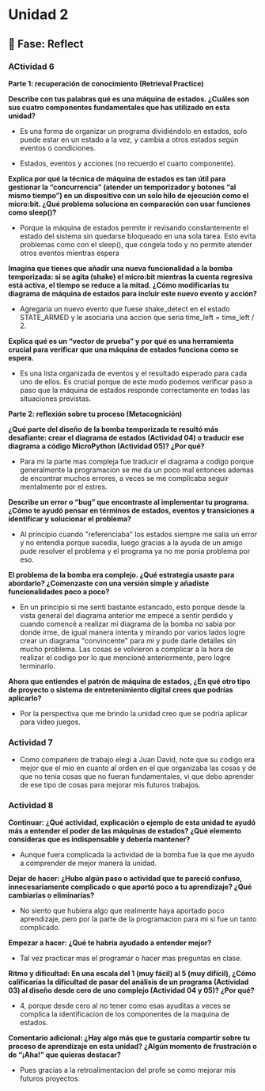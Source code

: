 # Unidad 2


## 🤔 Fase: Reflect

### ACtividad 6

**Parte 1: recuperación de conocimiento (Retrieval Practice)**

**Describe con tus palabras qué es una máquina de estados. ¿Cuáles son sus cuatro componentes fundamentales que has utilizado en esta unidad?**

* Es una forma de organizar un programa dividiéndolo en estados, solo puede estar en un estado a la vez, y cambia a otros estados según eventos o condiciones.

* Estados, eventos y acciones (no recuerdo el cuarto componente).

**Explica por qué la técnica de máquina de estados es tan útil para gestionar la “concurrencia” (atender un temporizador y botones “al mismo tiempo”) en un dispositivo con un solo hilo de ejecución como el micro:bit. ¿Qué problema soluciona en comparación con usar funciones como sleep()?**

* Porque la máquina de estados permite ir revisando constantemente el estado del sistema sin quedarse bloqueado en una sola tarea. Esto evita problemas como con el sleep(), que congela todo y no permite atender otros eventos mientras espera

**Imagina que tienes que añadir una nueva funcionalidad a la bomba temporizada: si se agita (shake) el micro:bit mientras la cuenta regresiva está activa, el tiempo se reduce a la mitad. ¿Cómo modificarías tu diagrama de máquina de estados para incluir este nuevo evento y acción?**

* Agregaria un nuevo evento que fuese shake_detect en el estado STATE_ARMED y le asociaria una accion que seria time_left = time_left / 2.

**Explica qué es un “vector de prueba” y por qué es una herramienta crucial para verificar que una máquina de estados funciona como se espera.**

* Es una lista organizada de eventos y el resultado esperado para cada uno de ellos. Es crucial porque de este modo podemos verificar paso a paso que la máquina de estados responde correctamente en todas las situaciones previstas.

**Parte 2: reflexión sobre tu proceso (Metacognición)**


**¿Qué parte del diseño de la bomba temporizada te resultó más desafiante: crear el diagrama de estados (Actividad 04) o traducir ese diagrama a código MicroPython (Actividad 05)? ¿Por qué?**

* Para mi la parte mas compleja fue traducir el diagrama a codigo porque generalmente la programacion se me da un poco mal entonces ademas de encontrar muchos errores, a veces se me complicaba seguir mentalmente por el estres.

**Describe un error o “bug” que encontraste al implementar tu programa. ¿Cómo te ayudó pensar en términos de estados, eventos y transiciones a identificar y solucionar el problema?**

* Al principio cuando "referenciaba" los estados siempre me salia un error y no entendia porque sucedia, luego gracias a la ayuda de un amigo pude resolver el problema y el programa ya no me ponia problema por eso.

**El problema de la bomba era complejo. ¿Qué estrategia usaste para abordarlo? ¿Comenzaste con una versión simple y añadiste funcionalidades poco a poco?**

* En un principio si me senti bastante estancado, esto porque desde la vista general del diagrama anterior me empecé a sentir perdido y cuando comencé a realizar mi diagrama de la bomba no sabia por donde irme, de igual manera intenta y mirando por varios lados logre crear un diagrama "convincente" para mi y pude darle detalles sin mucho problema. Las cosas se volvieron a complicar a la hora de realizar el codigo por lo que mencioné anteriormente, pero logre terminarlo.

**Ahora que entiendes el patrón de máquina de estados, ¿En qué otro tipo de proyecto o sistema de entretenimiento digital crees que podrías aplicarlo?**

* Por la perspectiva que me brindo la unidad creo que se podria aplicar para video juegos.

### Actividad 7

* Como compañero de trabajo elegi a Juan David, note que su codigo era mejor que el mio en cuanto al orden en el que organizaba las cosas y de que no tenia cosas que no fueran fundamentales, vi que debo aprender de ese tipo de cosas para mejorar mis futuros trabajos.

### Actividad 8

**Continuar: ¿Qué actividad, explicación o ejemplo de esta unidad te ayudó más a entender el poder de las máquinas de estados? ¿Qué elemento consideras que es indispensable y debería mantener?**

* Aunque fuera complicada la actividad de la bomba fue la que me ayudo a comprender de mejor manera la unidad.

**Dejar de hacer: ¿Hubo algún paso o actividad que te pareció confuso, innecesariamente complicado o que aportó poco a tu aprendizaje? ¿Qué cambiarías o eliminarías?**

* No siento que hubiera algo que realmente haya aportado poco aprendizaje, pero por la parte de la programacion para mi si fue un tanto complicado.

**Empezar a hacer: ¿Qué te habría ayudado a entender mejor?**

* Tal vez practicar mas el programar o hacer mas preguntas en clase.

**Ritmo y dificultad: En una escala del 1 (muy fácil) al 5 (muy difícil), ¿Cómo calificarías la dificultad de pasar del análisis de un programa (Actividad 03) al diseño desde cero de uno complejo (Actividad 04 y 05)? ¿Por qué?**

* 4, porque desde cero al no tener como esas ayuditas a veces se complica la identificacion de los componentes de la maquina de estados.

**Comentario adicional: ¿Hay algo más que te gustaría compartir sobre tu proceso de aprendizaje en esta unidad? ¿Algún momento de frustración o de “¡Aha!” que quieras destacar?**

* Pues gracias a la retroalimentacion del profe se como mejorar mis futuros proyectos.


